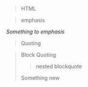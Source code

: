 
> HTML


> emphasis

*Something to emphasis*

> Quoting


> Block Quoting
>
>> nested blockquote
> 
> Something new
